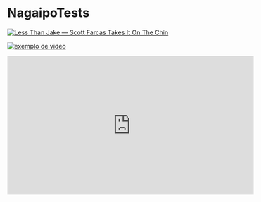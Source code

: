 # NagaipoTests

[![Less Than Jake — Scott Farcas Takes It On The Chin](https://img.youtube.com/vi/PYCxct2e0zI/0.jpg)](https://www.youtube.com/watch?v=PYCxct2e0zI)

[![exemplo de video]((https://img.youtube.com/vi/njoOzKYvpMM/0.jpg))](https://youtu.be/njoOzKYvpMM)

<iframe width="560" height="315" src="https://www.youtube.com/embed/njoOzKYvpMM?si=ZRe2Adt_TBOopWh7" title="YouTube video player" frameborder="0" allow="accelerometer; autoplay; clipboard-write; encrypted-media; gyroscope; picture-in-picture; web-share" allowfullscreen></iframe>